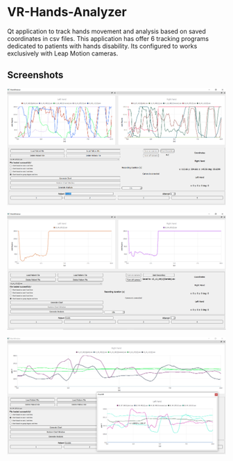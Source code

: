 # VR-Hands-Analyzer

Qt application to track hands movement and analysis based on saved coordinates in csv files. This application has offer 6 tracking programs dedicated to patients with hands disability. Its configured to works exclusively with Leap Motion cameras. 

## Screenshots

![alt text](https://raw.githubusercontent.com/micavanco/VR-Hands-Analyzer/master/screenshot2.png)

![alt text](https://raw.githubusercontent.com/micavanco/VR-Hands-Analyzer/master/screenshot1.png)

![alt text](https://raw.githubusercontent.com/micavanco/VR-Hands-Analyzer/master/screenshot3.png)
